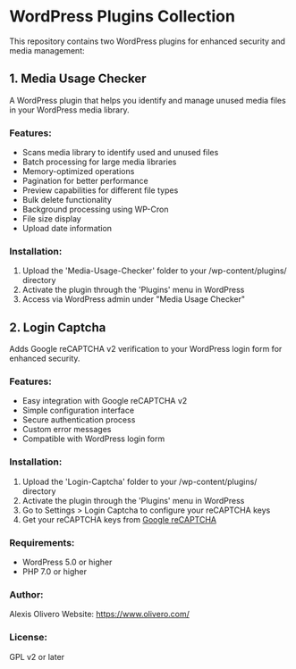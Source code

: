 # WordPress Plugins Collection

This repository contains two WordPress plugins for enhanced security and media management:

## 1. Media Usage Checker

A WordPress plugin that helps you identify and manage unused media files in your WordPress media library.

### Features:
- Scans media library to identify used and unused files
- Batch processing for large media libraries
- Memory-optimized operations
- Pagination for better performance
- Preview capabilities for different file types
- Bulk delete functionality
- Background processing using WP-Cron
- File size display
- Upload date information

### Installation:
1. Upload the 'Media-Usage-Checker' folder to your /wp-content/plugins/ directory
2. Activate the plugin through the 'Plugins' menu in WordPress
3. Access via WordPress admin under "Media Usage Checker"

## 2. Login Captcha

Adds Google reCAPTCHA v2 verification to your WordPress login form for enhanced security.

### Features:
- Easy integration with Google reCAPTCHA v2
- Simple configuration interface
- Secure authentication process
- Custom error messages
- Compatible with WordPress login form

### Installation:
1. Upload the 'Login-Captcha' folder to your /wp-content/plugins/ directory
2. Activate the plugin through the 'Plugins' menu in WordPress
3. Go to Settings > Login Captcha to configure your reCAPTCHA keys
4. Get your reCAPTCHA keys from [Google reCAPTCHA](https://www.google.com/recaptcha)

### Requirements:
- WordPress 5.0 or higher
- PHP 7.0 or higher

### Author:
Alexis Olivero
Website: https://www.olivero.com/

### License:
GPL v2 or later
